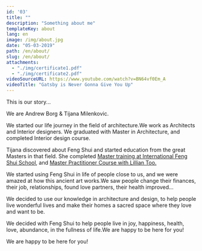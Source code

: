 ```yaml
---
id: '03'
title: ""
description: "Something about me"
templateKey: about
lang: en
image: /img/about.jpg
date: "05-03-2019"
path: /en/about/
slug: /en/about/
attachments:
  - "./img/certificate1.pdf"
  - "./img/certificate2.pdf"
videoSourceURL: https://www.youtube.com/watch?v=BN64vf0Em_A
videoTitle: "Gatsby is Never Gonna Give You Up"
---
```


This is our story...

We are Andrew Borg & Tijana Milenkovic.

We started our life journey in the field of architecture.We work as Architects and Interior designers.
We graduated with Master in Architecture, and completed Interior design course. 


Tijana discovered about Feng Shui and started education from the great Masters in that field. She completed <a href="/img/certificate1.pdf" target="_blank"> Master training at International Feng Shui School</a>, and <a href="/img/certificate2.pdf" target="_blank">Master Practitioner Course with Lillian Too.</a>

We started using Feng Shui in life of people close to us, and we were amazed at how this ancient art works.We saw people change their finances, their job, relationships, found love partners, their health improved...

We decided to use our knowledge in architecture and design, to help people live wonderful lives and make their homes a sacred space where they love and want to be.

We decided with Feng Shui to help people live in joy, happiness, health, love, abundance, in the fullness of life.We are happy to be here for you!

We are happy to be here for you!    